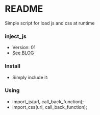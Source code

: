 # README #

Simple script for load js and css at runtime

### inject_js ###

* Version: 01
* [See BLOG](micheg.blogspot.com)

### Install ###

* Simply include it: <script src="inject_js.js"></script>

### Using ###

* import_js(url, call_back_function);
* import_css(url, call_back_function);
